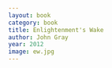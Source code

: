 ```yaml
---
layout: book
category: book
title: Enlightenment's Wake
author: John Gray
year: 2012
image: ew.jpg
---
```

